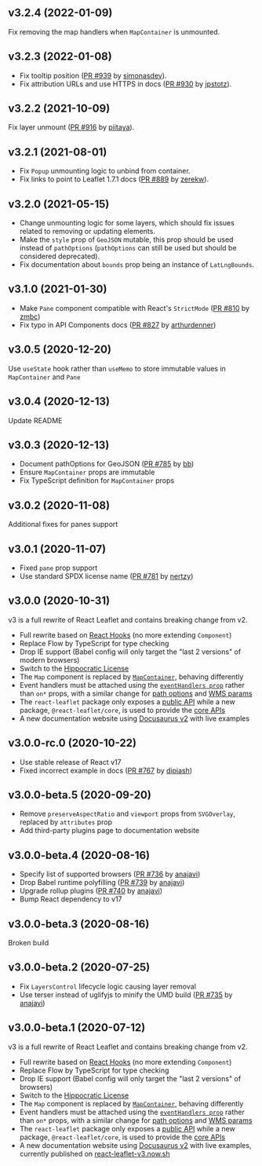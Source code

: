 ## v3.2.4 (2022-01-09)

Fix removing the map handlers when `MapContainer` is unmounted.

## v3.2.3 (2022-01-08)

- Fix tooltip position ([PR #939](https://github.com/PaulLeCam/react-leaflet/pull/939) by [simonasdev](https://github.com/simonasdev)).
- Fix attribution URLs and use HTTPS in docs ([PR #930](https://github.com/PaulLeCam/react-leaflet/pull/930) by [jpstotz](https://github.com/jpstotz)).

## v3.2.2 (2021-10-09)

Fix layer unmount ([PR #916](https://github.com/PaulLeCam/react-leaflet/pull/916) by [piitaya](https://github.com/piitaya)).

## v3.2.1 (2021-08-01)

- Fix `Popup` unmounting logic to unbind from container.
- Fix links to point to Leaflet 1.7.1 docs ([PR #889](https://github.com/PaulLeCam/react-leaflet/pull/889) by [zerekw](https://github.com/zerekw)).

## v3.2.0 (2021-05-15)

- Change unmounting logic for some layers, which should fix issues related to removing or updating elements.
- Make the `style` prop of `GeoJSON` mutable, this prop should be used instead of `pathOptions` (`pathOptions` can still be used but should be considered deprecated).
- Fix documentation about `bounds` prop being an instance of `LatLngBounds`.

## v3.1.0 (2021-01-30)

- Make `Pane` component compatible with React's `StrictMode` ([PR #810](https://github.com/PaulLeCam/react-leaflet/pull/810) by [zmbc](https://github.com/zmbc))
- Fix typo in API Components docs ([PR #827](https://github.com/PaulLeCam/react-leaflet/pull/827) by [arthurdenner](https://github.com/arthurdenner))

## v3.0.5 (2020-12-20)

Use `useState` hook rather than `useMemo` to store immutable values in `MapContainer` and `Pane`

## v3.0.4 (2020-12-13)

Update README

## v3.0.3 (2020-12-13)

- Document pathOptions for GeoJSON ([PR #785](https://github.com/PaulLeCam/react-leaflet/pull/785) by [bb](https://github.com/bb))
- Ensure `MapContainer` props are immutable
- Fix TypeScript definition for `MapContainer` props

## v3.0.2 (2020-11-08)

Additional fixes for panes support

## v3.0.1 (2020-11-07)

- Fixed `pane` prop support
- Use standard SPDX license name ([PR #781](https://github.com/PaulLeCam/react-leaflet/pull/781) by [nertzy](https://github.com/nertzy))

## v3.0.0 (2020-10-31)

v3 is a full rewrite of React Leaflet and contains breaking change from v2.

- Full rewrite based on [React Hooks](https://reactjs.org/docs/hooks-intro.html) (no more extending `Component`)
- Replace Flow by TypeScript for type checking
- Drop IE support (Babel config will only target the "last 2 versions" of modern browsers)
- Switch to the [Hippocratic License](https://firstdonoharm.dev/)
- The `Map` component is replaced by [`MapContainer`](https://react-leaflet.js.org/docs/api-map#mapcontainer), behaving differently
- Event handlers must be attached using the [`eventHandlers prop`](https://react-leaflet.js.org/docs/api-components#evented-behavior) rather than `on*` props, with a similar change for [path options](https://react-leaflet.js.org/docs/api-components#path-behavior) and [WMS params](https://react-leaflet.js.org/docs/api-components#wmstilelayer)
- The `react-leaflet` package only exposes a [public API](https://react-leaflet.js.org/docs/api-map) while a new package, `@react-leaflet/core`, is used to provide the [core APIs](https://react-leaflet.js.org/docs/core-introduction)
- A new documentation website using [Docusaurus v2](https://v2.docusaurus.io/) with live examples

## v3.0.0-rc.0 (2020-10-22)

- Use stable release of React v17
- Fixed incorrect example in docs ([PR #767](https://github.com/PaulLeCam/react-leaflet/pull/767) by [dipiash](https://github.com/dipiash))

## v3.0.0-beta.5 (2020-09-20)

- Remove `preserveAspectRatio` and `viewport` props from `SVGOverlay`, replaced by `attributes` prop
- Add third-party plugins page to documentation website

## v3.0.0-beta.4 (2020-08-16)

- Specify list of supported browsers ([PR #736](https://github.com/PaulLeCam/react-leaflet/pull/736) by [anajavi](https://github.com/anajavi))
- Drop Babel runtime polyfilling ([PR #739](https://github.com/PaulLeCam/react-leaflet/pull/739) by [anajavi](https://github.com/anajavi))
- Upgrade rollup plugins ([PR #740](https://github.com/PaulLeCam/react-leaflet/pull/740) by [anajavi](https://github.com/anajavi))
- Bump React dependency to v17

## v3.0.0-beta.3 (2020-08-16)

Broken build

## v3.0.0-beta.2 (2020-07-25)

- Fix `LayersControl` lifecycle logic causing layer removal
- Use terser instead of uglifyjs to minify the UMD build ([PR #735](https://github.com/PaulLeCam/react-leaflet/pull/735) by [anajavi](https://github.com/anajavi))

## v3.0.0-beta.1 (2020-07-12)

v3 is a full rewrite of React Leaflet and contains breaking change from v2.

- Full rewrite based on [React Hooks](https://reactjs.org/docs/hooks-intro.html) (no more extending `Component`)
- Replace Flow by TypeScript for type checking
- Drop IE support (Babel config will only target the "last 2 versions" of browsers)
- Switch to the [Hippocratic License](https://firstdonoharm.dev/)
- The `Map` component is replaced by [`MapContainer`](https://react-leaflet-v3.now.sh/docs/api-map#mapcontainer), behaving differently
- Event handlers must be attached using the [`eventHandlers prop`](https://react-leaflet-v3.now.sh/docs/api-components#evented-behavior) rather than `on*` props, with a similar change for [path options](https://react-leaflet-v3.now.sh/docs/api-components#path-behavior) and [WMS params](https://react-leaflet-v3.now.sh/docs/api-components#wmstilelayer)
- The `react-leaflet` package only exposes a [public API](https://react-leaflet-v3.now.sh/docs/api-map) while a new package, `@react-leaflet/core`, is used to provide the [core APIs](https://react-leaflet-v3.now.sh/docs/core-introduction)
- A new documentation website using [Docusaurus v2](https://v2.docusaurus.io/) with live examples, currently published on [react-leaflet-v3.now.sh](https://react-leaflet-v3.now.sh/)
